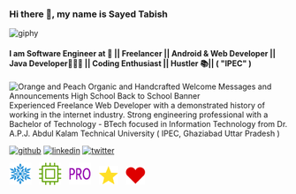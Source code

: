 ### Hi there 👋, my name is Sayed Tabish

![giphy](https://user-images.githubusercontent.com/93794214/148046685-ac708360-54ac-4f06-ad61-86771c2b897e.gif)


#### I am Software Engineer at 🎯 || Freelancer || Android & Web Developer || Java Developer👨🏻‍💻 || Coding Enthusiast || Hustler 📚|| ( "IPEC" )
![Orange and Peach Organic and Handcrafted Welcome Messages and Announcements High School Back to School Banner](https://user-images.githubusercontent.com/93794214/148041263-927fbdec-bc4d-4dd9-afbe-63c41676f995.png)
Experienced Freelance Web Developer with a demonstrated history of working in the internet industry. Strong engineering professional with a Bachelor of Technology - BTech focused in Information Technology from Dr. A.P.J. Abdul Kalam Technical University ( IPEC, Ghaziabad Uttar Pradesh )

[<img src='https://cdn.jsdelivr.net/npm/simple-icons@3.0.1/icons/github.svg' alt='github' height='40'>](https://github.com/https://github.com/SayedTabish72)  [<img src='https://cdn.jsdelivr.net/npm/simple-icons@3.0.1/icons/linkedin.svg' alt='linkedin' height='40'>](https://www.linkedin.com/in/https://www.linkedin.com/in/sayed-tabish//)  [<img src='https://cdn.jsdelivr.net/npm/simple-icons@3.0.1/icons/twitter.svg' alt='twitter' height='40'>](https://twitter.com/https://twitter.com/sayedtabish72)  

<a href='https://archiveprogram.github.com/'><img src='https://raw.githubusercontent.com/acervenky/animated-github-badges/master/assets/acbadge.gif' width='40' height='40'></a> <a 
href='https://docs.github.com/en/developers'><img src='https://raw.githubusercontent.com/acervenky/animated-github-badges/master/assets/devbadge.gif' width='40' height='40'></a> <a href='https://github.com/pricing'><img src='https://raw.githubusercontent.com/acervenky/animated-github-badges/master/assets/pro.gif' width='40' height='40'></a> <a href='https://stars.github.com/'><img src='https://raw.githubusercontent.com/acervenky/animated-github-badges/master/assets/starbadge.gif' width='35' height='35'></a> <a href='https://docs.github.com/en/github/supporting-the-open-source-community-with-github-sponsors'><img src='https://raw.githubusercontent.com/acervenky/animated-github-badges/master/assets/sponsorbadge.gif' width='35' height='35'></a> 

